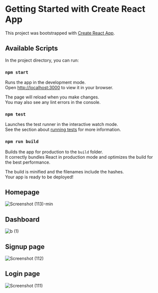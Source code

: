 # Getting Started with Create React App

This project was bootstrapped with [Create React App](https://github.com/facebook/create-react-app).

## Available Scripts

In the project directory, you can run:

### `npm start`

Runs the app in the development mode.\
Open [http://localhost:3000](http://localhost:3000) to view it in your browser.

The page will reload when you make changes.\
You may also see any lint errors in the console.

### `npm test`

Launches the test runner in the interactive watch mode.\
See the section about [running tests](https://facebook.github.io/create-react-app/docs/running-tests) for more information.

### `npm run build`

Builds the app for production to the `build` folder.\
It correctly bundles React in production mode and optimizes the build for the best performance.

The build is minified and the filenames include the hashes.\
Your app is ready to be deployed!

## Homepage 
![Screenshot (113)-min](https://user-images.githubusercontent.com/86741434/150441820-45840b30-eb45-41ac-9a2e-084498f2afbd.jpg)

## Dashboard
![b (1)](https://user-images.githubusercontent.com/86741434/150442208-7e97a2fb-be63-4881-858c-5f171216667d.jpg)

## Signup page
![Screenshot (112)](https://user-images.githubusercontent.com/86741434/150442383-2e87f9ec-7dd4-4f1a-b0a2-8f24c35a5fbe.jpg)

## Login page
![Screenshot (111)](https://user-images.githubusercontent.com/86741434/150442430-6f28798b-5ad6-4b7c-bd1f-d4f805453a15.jpg)


